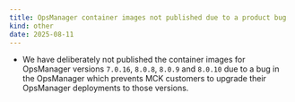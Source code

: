 ```yaml
---
title: OpsManager container images not published due to a product bug
kind: other
date: 2025-08-11
---
```


* We have deliberately not published the container images for OpsManager versions `7.0.16`, `8.0.8`, `8.0.9` and `8.0.10` due to a bug in the OpsManager which prevents MCK customers to upgrade their OpsManager deployments to those versions.
